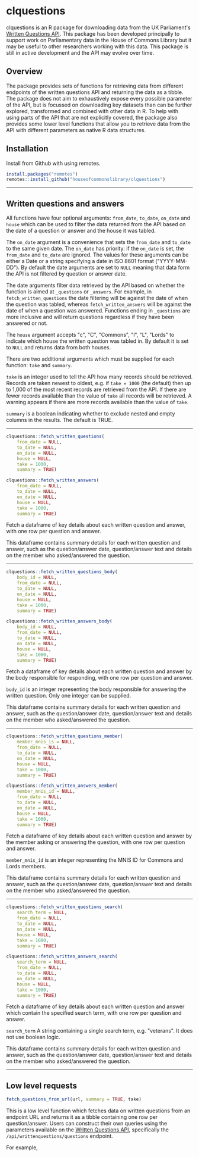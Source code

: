 # clquestions
clquestions is an R package for downloading data from the UK Parliament's [Written Questions API](https://writtenquestions-api.parliament.uk/index.html). This package has been developed principally to support work on Parliamentary data in the House of Commons Library but it may be useful to other researchers working with this data. This package is still in active development and the API may evolve over time.

## Overview
The package provides sets of functions for retrieving data from different endpoints of the written questions API and returning the data as a tibble. The package does not aim to exhaustively expose every possible parameter of the API, but is focussed on downloading key datasets than can be further explored, transformed and combined with other data in R. To help with using parts of the API that are not explicitly covered, the package also provides some lower level functions that allow you to retrieve data from the API with different parameters as native R data structures.

## Installation
Install from Github with using remotes.

```r
install.packages("remotes")
remotes::install_github("houseofcommonslibrary/clquestions")
```

---

## Written questions and answers
All functions have four optional arguments: ```from_date```, ```to_date```, ```on_date``` and ```house``` which can be used to filter the data returned from the API based on the date of a question or answer and the house it was tabled.

The ```on_date``` argument is a convenience that sets the ```from_date``` and ```to_date``` to the same given date. The ```on_date``` has priority: if the ```on_date``` is set, the ```from_date``` and ```to_date``` are ignored. The values for these arguments can be either a Date or a string specifying a date in ISO 8601 format ("YYYY-MM-DD"). By default the date arguments are set to ```NULL``` meaning that data form the API is not filtered by question or answer date.

The date arguments filter data retrieved by the API based on whether the function is aimed at ```_questions``` or ```_answers```. For example, in  ```fetch_written_questions``` the date filtering will be against the date of when the question was tabled, whereas ```fetch_written_answers``` will be against the date of when a question was answered. Functions ending in ```_questions``` are more inclusive and will return questions regardless if they have been answered or not. 

The ```house``` argument accepts "c", "C", "Commons", "l", "L", "Lords" to indicate which house the written question was tabled in. By default it is set to `NULL` and returns data from both houses. 

There are two additional arguments which must be supplied for each function: ```take``` and ```summary```. 

```take``` is an integer used to tell the API how many records should be retrieved. Records are taken newest to oldest, e.g. if ```take = 1000``` (the default) then up to 1,000 of the most recent records are retrieved from the API. If there are fewer records available than the value of ```take``` all records will be retrieved. A warning appears if there are more records available than the value of ```take```. 

```summary``` is a boolean indicating whether to exclude nested and empty columns in the results. The default is TRUE.

---

```r
clquestions::fetch_written_questions(
    from_date = NULL,
    to_date = NULL,
    on_date = NULL,
    house = NULL,
    take = 1000,
    summary = TRUE)

clquestions::fetch_written_answers(
    from_date = NULL,
    to_date = NULL,
    on_date = NULL,
    house = NULL,
    take = 1000,
    summary = TRUE)
```

Fetch a dataframe of key details about each written question and answer, with one row per question and answer.

This dataframe contains summary details for each written question and answer, such as the question/answer date, question/answer text and details on the member who asked/answered the question.

---

```r
clquestions::fetch_written_questions_body(
    body_id = NULL,
    from_date = NULL,
    to_date = NULL,
    on_date = NULL,
    house = NULL,
    take = 1000,
    summary = TRUE)

clquestions::fetch_written_answers_body(
    body_id = NULL,
    from_date = NULL,
    to_date = NULL,
    on_date = NULL,
    house = NULL,
    take = 1000,
    summary = TRUE)
```

Fetch a dataframe of key details about each written question and answer by the body responsible for responding, with one row per question and answer.

```body_id``` is an integer representing the body responsible for answering the written question. Only one integer can be supplied.

This dataframe contains summary details for each written question and answer, such as the question/answer date, question/answer text and details on the member who asked/answered the question.

---

```r
clquestions::fetch_written_questions_member(
    member_mnis_is = NULL,
    from_date = NULL,
    to_date = NULL,
    on_date = NULL,
    house = NULL,
    take = 1000,
    summary = TRUE)

clquestions::fetch_written_answers_member(
    member_mnis_id = NULL,
    from_date = NULL,
    to_date = NULL,
    on_date = NULL,
    house = NULL,
    take = 1000,
    summary = TRUE)
```

Fetch a dataframe of key details about each written question and answer by the member asking or answering the question, with one row per question and answer.

```member_mnis_id``` is an integer representing the MNIS ID for Commons and Lords members.

This dataframe contains summary details for each written question and answer, such as the question/answer date, question/answer text and details on the member who asked/answered the question.

---

```r
clquestions::fetch_written_questions_search(
    search_term = NULL,
    from_date = NULL,
    to_date = NULL,
    on_date = NULL,
    house = NULL,
    take = 1000,
    summary = TRUE)

clquestions::fetch_written_answers_search(
    search_term = NULL,
    from_date = NULL,
    to_date = NULL,
    on_date = NULL,
    house = NULL,
    take = 1000,
    summary = TRUE)
```

Fetch a dataframe of key details about each written question and answer which contain the specified search term, with one row per question and answer.

```search_term``` A string containing a single search term, e.g. "veterans". It does not use boolean logic.

This dataframe contains summary details for each written question and answer, such as the question/answer date, question/answer text and details on the member who asked/answered the question.

---

## Low level requests

```r
fetch_questions_from_url(url, summary = TRUE, take)
```

This is a low level function which fetches data on written questions from an
endpoint URL and returns it as a tibble containing one row per question/answer.
Users can construct their own queries using the parameters available on the [Written Questions API](https://writtenquestions-api.parliament.uk/index.html), specifically the `/api/writtenquestions/questions` endpoint.

For example, 


